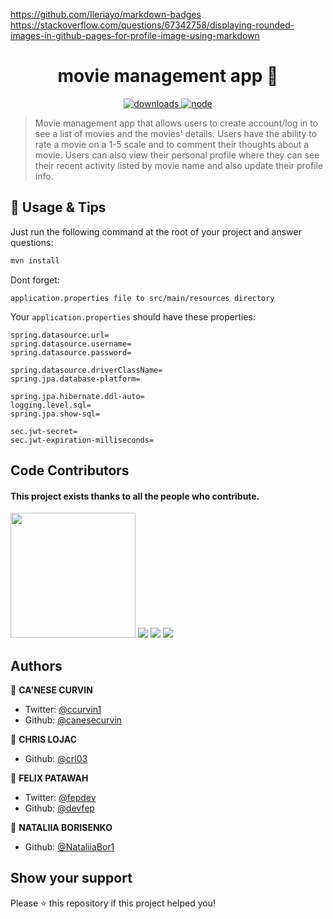 <style>
 /* You know what a style block looks like.
    Just drop your fancy image styles here and put this right in your Markdown, champ! */
  img[src$="#block"] {
  display: block;
  margin: 0 auto;
}

img[src$="#avatar"] {
  display: block;
  margin: 0 auto;
  border-radius: 50%;
  max-width: 50%;
}

img[src$="#right"] {
  float: right;
  margin-left: 1em;
  margin-bottom: 1em;
}
 ![Avatar](https://avatars.githubusercontent.com/u/90649300?v=4#avatar)
</style>
https://github.com/Ileriayo/markdown-badges
https://stackoverflow.com/questions/67342758/displaying-rounded-images-in-github-pages-for-profile-image-using-markdown
<h1 align="center">movie management app 👋</h1>
<p align="center">
  <a href="https://www.npmjs.com/package/readme-md-generator">
    <img alt="downloads" src="https://img.shields.io/npm/dm/readme-md-generator.svg?color=blue" target="_blank" />
  </a>
  <a href="https://www.postgresql.org/">
    <img alt="node" src="https://img.shields.io/badge/postgres-%23316192.svg?style=for-the-badge&logo=postgresql&logoColor=lightblue&style=flat" target="_blank" />
  </a>
</p>

> Movie management app that allows users to create account/log in to see a list of movies and the movies' details. Users have the ability to rate a movie on a 1-5 scale and to comment their thoughts about a movie. Users can also view their personal profile where they can see their recent activity listed by movie name and also update their profile info.

<!-- ## ✨ Demo

<p align="center">
  <img width="700" align="center" src="https://user-images.githubusercontent.com/9840435/60266022-72a82400-98e7-11e9-9958-f9004c2f97e1.gif" alt="demo"/>
</p> -->

## 🚀 Usage & Tips

Just run the following command at the root of your project and answer questions:

```sh
mvn install
```

Dont forget:

`application.properties file to src/main/resources directory`

Your `application.properties` should have these properties:
```
spring.datasource.url=
spring.datasource.username=
spring.datasource.password=

spring.datasource.driverClassName=
spring.jpa.database-platform=

spring.jpa.hibernate.ddl-auto=
logging.level.sql=
spring.jpa.show-sql=

sec.jwt-secret=
sec.jwt-expiration-milliseconds=
```

## Code Contributors

<h4>This project exists thanks to all the people who contribute.</h4>
<a href="https://github.com/canesecurvin"><img src="https://images.weserv.nl/?url=avatars.githubusercontent.com/u/77984787?v=4&h=200&w=200&fit=cover&mask=circle&maxage=7d" width="200"/></a>
<a href="https://github.com/crl03"><img src="https://images.weserv.nl/?url=avatars.githubusercontent.com/u/65769327?v=4&h=200&w=200&fit=cover&mask=circle&maxage=7d" /></a>
<a href="https://github.com/devfep"><img src="https://avatars.githubusercontent.com/u/90649300?v=4" /></a>
<a href="https://github.com/NataliiaBor1"><img src="https://avatars.githubusercontent.com/u/114429981?v=4" /></a>
<!-- https://images.weserv.nl/?url=avatars.githubusercontent.com/u/77984787?v=4&h=200&w=200&fit=cover&mask=circle&maxage=7d -->

## Authors

👤 **CA'NESE CURVIN**

- Twitter: [@ccurvin1](https://twitter.com/ccurvin1)
- Github: [@canesecurvin](https://github.com/canesecurvin)

👤 **CHRIS LOJAC**

- Github: [@crl03](https://github.com/crl03)

👤 **FELIX PATAWAH**

- Twitter: [@fepdev](https://twitter.com/fepdev)
- Github: [@devfep](https://github.com/devfep)

👤 **NATALIIA BORISENKO**

- Github: [@NataliiaBor1](https://github.com/NataliiaBor1)

## Show your support

Please ⭐️ this repository if this project helped you!
